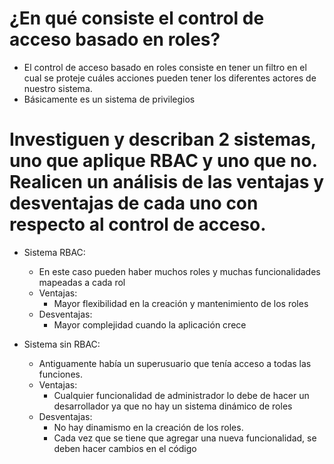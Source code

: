 # ¿En qué consiste el control de acceso basado en roles?
- El control de acceso basado en roles consiste en tener un filtro en el cual se proteje cuáles acciones pueden tener los diferentes actores de nuestro sistema.
- Básicamente es un sistema de privilegios

# Investiguen y describan 2 sistemas, uno que aplique RBAC y uno que no. Realicen un análisis de las ventajas y desventajas de cada uno con respecto al control de acceso.
- Sistema RBAC:
    -  En este caso pueden haber muchos roles y muchas funcionalidades mapeadas a cada rol
    - Ventajas:
        - Mayor flexibilidad en la creación y mantenimiento de los roles
    - Desventajas:
        - Mayor complejidad cuando la aplicación crece

- Sistema sin RBAC:
    - Antiguamente había un superusuario que tenía acceso a todas las funciones.
    - Ventajas:
        - Cualquier funcionalidad de administrador lo debe de hacer un desarrollador ya que no hay un sistema dinámico de roles
    - Desventajas:
        - No hay dinamismo en la creación de los roles.
        - Cada vez que se tiene que agregar una nueva funcionalidad, se deben hacer cambios en el código